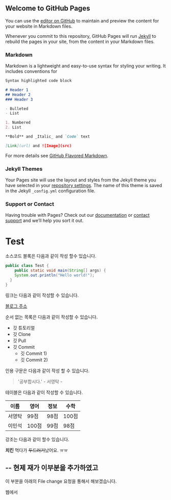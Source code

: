 ## Welcome to GitHub Pages

You can use the [editor on GitHub](https://github.com/tasteofcacao/nsr-mirae-blog/edit/gh-pages/index.md) to maintain and preview the content for your website in Markdown files.

Whenever you commit to this repository, GitHub Pages will run [Jekyll](https://jekyllrb.com/) to rebuild the pages in your site, from the content in your Markdown files.

### Markdown

Markdown is a lightweight and easy-to-use syntax for styling your writing. It includes conventions for

```markdown
Syntax highlighted code block

# Header 1
## Header 2
### Header 3

- Bulleted
- List

1. Numbered
2. List

**Bold** and _Italic_ and `Code` text

[Link](url) and ![Image](src)
```

For more details see [GitHub Flavored Markdown](https://guides.github.com/features/mastering-markdown/).

### Jekyll Themes

Your Pages site will use the layout and styles from the Jekyll theme you have selected in your [repository settings](https://github.com/tasteofcacao/nsr-mirae-blog/settings/pages). The name of this theme is saved in the Jekyll `_config.yml` configuration file.

### Support or Contact

Having trouble with Pages? Check out our [documentation](https://docs.github.com/categories/github-pages-basics/) or [contact support](https://support.github.com/contact) and we’ll help you sort it out.


# Test

소스코드 블록은 다음과 같이 작성 할수 있습니다.

```java
public class Test {
	public static void main(String[] args) {
    System.out.println("Hello world!");
  }
}  
```

링크는 다음과 같이 작성할 수 있습니다.

[블로그 주소](https://blog.naver.com/ndb796)

순서 없는 목록은 다음과 같이 작성할 수 있습니다.
 * 깃 튜토리얼
  * 깃 Clone
  * 깃 Pull
  * 깃 Commit
    * 깃 Commit 1)
    * 깃 Commit 2)

인용 구문은 다음과 같이 작성 할 수 있습니다.

> '공부합시다.' - 서영탁 - 

테이블은 다음과 같이 작성할 수 있습니다.

이름|영어|정보|수학
---|---|---|---|
서영탁|99점|98점|100점|
이민석|100점|99점|98점|

강조는 다음과 같이 할수 있습니다.

**치킨** 먹다가 ~~두드러기~~났어요. ㅠㅠ


--
현제 재가 이부분을 추가하였고
--

이 부분을 아래의 File change 요청을 통해서 해보겠습니다.

웹에서 
